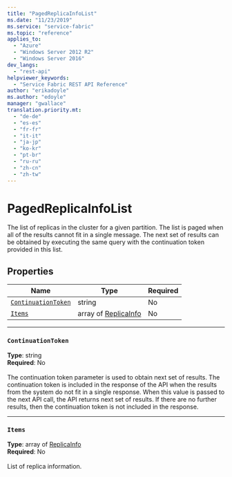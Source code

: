 ```yaml
---
title: "PagedReplicaInfoList"
ms.date: "11/23/2019"
ms.service: "service-fabric"
ms.topic: "reference"
applies_to: 
  - "Azure"
  - "Windows Server 2012 R2"
  - "Windows Server 2016"
dev_langs: 
  - "rest-api"
helpviewer_keywords: 
  - "Service Fabric REST API Reference"
author: "erikadoyle"
ms.author: "edoyle"
manager: "gwallace"
translation.priority.mt: 
  - "de-de"
  - "es-es"
  - "fr-fr"
  - "it-it"
  - "ja-jp"
  - "ko-kr"
  - "pt-br"
  - "ru-ru"
  - "zh-cn"
  - "zh-tw"
---
```

# PagedReplicaInfoList

The list of replicas in the cluster for a given partition. The list is paged when all of the results cannot fit in a single message. The next set of results can be obtained by executing the same query with the continuation token provided in this list.

## Properties
| Name | Type | Required |
| --- | --- | --- |
| [`ContinuationToken`](#continuationtoken) | string | No |
| [`Items`](#items) | array of [ReplicaInfo](sfclient-model-replicainfo.md) | No |

____
### `ContinuationToken`
__Type__: string <br/>
__Required__: No<br/>
<br/>
The continuation token parameter is used to obtain next set of results. The continuation token is included in the response of the API when the results from the system do not fit in a single response. When this value is passed to the next API call, the API returns next set of results. If there are no further results, then the continuation token is not included in the response.

____
### `Items`
__Type__: array of [ReplicaInfo](sfclient-model-replicainfo.md) <br/>
__Required__: No<br/>
<br/>
List of replica information.
